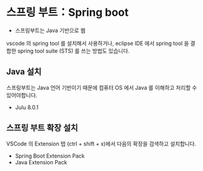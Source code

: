 # 스프링 부트：Spring boot

- 스프링부트는 Java 기반으로 웹

vscode 의 spring tool 를 설치해서 사용하거나, eclipse IDE 에서 spring tool 을 결합한 spring tool suite (STS) 를 쓰는 방법도 있습니다.

## Java 설치

스프링부트는 Java 언어 기반이기 때문에 컴퓨터 OS 에서 Java 를 이해하고 처리할 수 있어야합니다.

- Julu 8.0.1

## 스프링 부트 확장 설치

VSCode 의 Extension 탭 (ctrl + shift + x)에서 다음의 확장을 검색하고 설치합니다.

- Spring Boot Extension Pack
- Java Extension Pack
